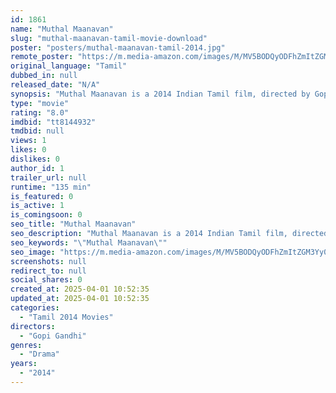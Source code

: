 ```yaml
---
id: 1861
name: "Muthal Maanavan"
slug: "muthal-maanavan-tamil-movie-download"
poster: "posters/muthal-maanavan-tamil-2014.jpg"
remote_poster: "https://m.media-amazon.com/images/M/MV5BODQyODFhZmItZGM3Yy00OWMwLTg5MmEtM2Y0ODQ0ZGNkZjRmXkEyXkFqcGdeQXVyNTM3MDMyMDQ@._V1_SX300.jpg"
original_language: "Tamil"
dubbed_in: null
released_date: "N/A"
synopsis: "Muthal Maanavan is a 2014 Indian Tamil film, directed by Gopi Gandhi and Produced by Gopi Gandhi. The film stars Gopi Gandhi, Ishwaraya, Sugi and Tanu in lead roles. The music of the film was composed by Jessi."
type: "movie"
rating: "8.0"
imdbid: "tt8144932"
tmdbid: null
views: 1
likes: 0
dislikes: 0
author_id: 1
trailer_url: null
runtime: "135 min"
is_featured: 0
is_active: 1
is_comingsoon: 0
seo_title: "Muthal Maanavan"
seo_description: "Muthal Maanavan is a 2014 Indian Tamil film, directed by Gopi Gandhi and Produced by Gopi Gandhi. The film stars Gopi Gandhi, Ishwaraya, Sugi and Tanu in lead roles. The music of the film was composed by Jessi."
seo_keywords: "\"Muthal Maanavan\""
seo_image: "https://m.media-amazon.com/images/M/MV5BODQyODFhZmItZGM3Yy00OWMwLTg5MmEtM2Y0ODQ0ZGNkZjRmXkEyXkFqcGdeQXVyNTM3MDMyMDQ@._V1_SX300.jpg"
screenshots: null
redirect_to: null
social_shares: 0
created_at: 2025-04-01 10:52:35
updated_at: 2025-04-01 10:52:35
categories:
  - "Tamil 2014 Movies"
directors:
  - "Gopi Gandhi"
genres:
  - "Drama"
years:
  - "2014"
---
```

